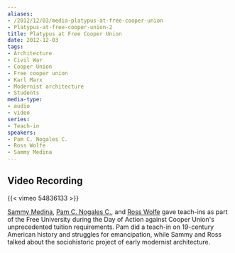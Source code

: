 ```yaml
---
aliases:
- /2012/12/03/media-platypus-at-free-cooper-union
- Platypus-at-free-cooper-union-2
title: Platypus at Free Cooper Union
date: 2012-12-03
tags:
- Architecture
- Civil War
- Cooper Union
- Free cooper union
- Karl Marx
- Modernist architecture
- Students
media-type:
- audio
- video
series:
- Teach-in
speakers:
- Pam C. Nogales C.
- Ross Wolfe
- Sammy Medina
---
```


## Video Recording

{{< vimeo 54836133 >}}

[Sammy Medina](/speakers/sammy-medina/), [Pam C. Nogales C.](/speakers/pam-c-nogales-c), and [Ross Wolfe](/speakers/ross-wolfe) gave teach-ins as part of the Free University during the Day of Action against Cooper Union's unprecedented tuition requirements. Pam did a teach-in on 19-century American history and struggles for emancipation, while Sammy and Ross talked about the sociohistoric project of early modernist architecture.
